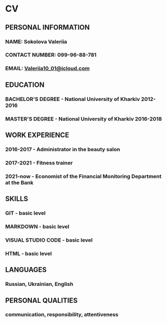 # CV
## PERSONAL INFORMATION
### NAME: Sokolova Valeriia
### CONTACT NUMBER: 099-96-88-781
### EMAIL: Valeriia10_01@icloud.com
## EDUCATION
### BACHELOR'S DEGREE - National University of Kharkiv 2012-2016
### MASTER'S DEGREE - National University of Kharkiv 2016-2018
## WORK EXPERIENCE
### 2016-2017 - Administrator in the beauty salon
### 2017-2021 - Fitness trainer
### 2021-now - Economist of the Financial Monitoring Department at the Bank
## SKILLS
### GIT - basic level
### MARKDOWN - basic level
### VISUAL STUDIO CODE - basic level
### HTML - basic level
## LANGUAGES
### Russian, Ukrainian, English
## PERSONAL QUALITIES
### сommunication, responsibility, attentiveness